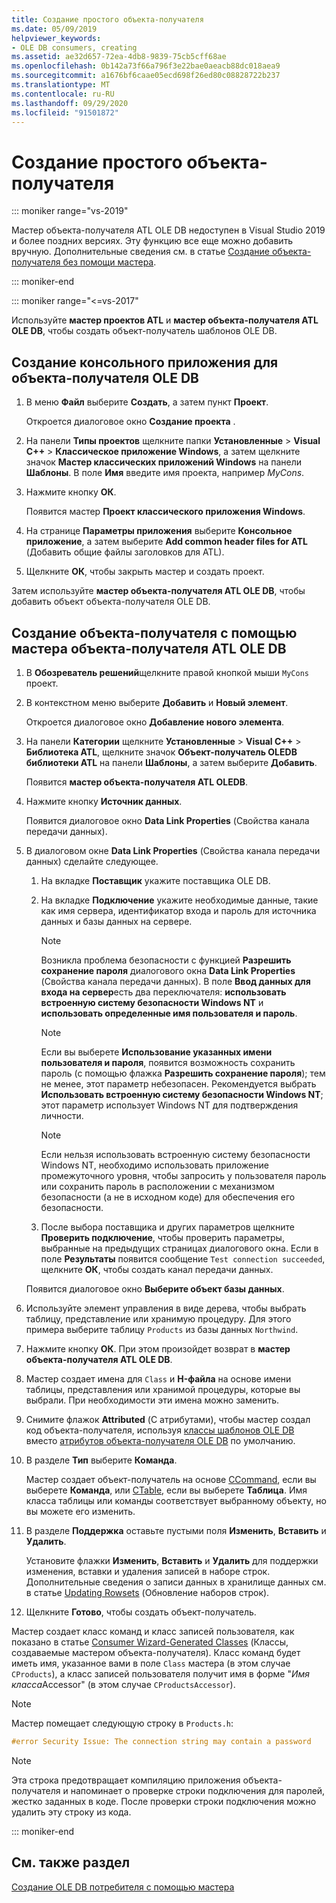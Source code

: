 ```yaml
---
title: Создание простого объекта-получателя
ms.date: 05/09/2019
helpviewer_keywords:
- OLE DB consumers, creating
ms.assetid: ae32d657-72ea-4db8-9839-75cb5cff68ae
ms.openlocfilehash: 0b142a73f66a796f3e22bae0aeacb88dc018aea9
ms.sourcegitcommit: a1676bf6caae05ecd698f26ed80c08828722b237
ms.translationtype: MT
ms.contentlocale: ru-RU
ms.lasthandoff: 09/29/2020
ms.locfileid: "91501872"
---
```

# <a name="creating-a-simple-consumer"></a>Создание простого объекта-получателя

::: moniker range="vs-2019"

Мастер объекта-получателя ATL OLE DB недоступен в Visual Studio 2019 и более поздних версиях. Эту функцию все еще можно добавить вручную. Дополнительные сведения см. в статье [Создание объекта-получателя без помощи мастера](creating-a-consumer-without-using-a-wizard.md).

::: moniker-end

::: moniker range="<=vs-2017"

Используйте **мастер проектов ATL** и **мастер объекта-получателя ATL OLE DB**, чтобы создать объект-получатель шаблонов OLE DB.

## <a name="to-create-a-console-application-for-an-ole-db-consumer"></a>Создание консольного приложения для объекта-получателя OLE DB

1. В меню **Файл** выберите **Создать**, а затем пункт **Проект**.

   Откроется диалоговое окно **Создание проекта** .

1. На панели **Типы проектов** щелкните папки **Установленные** > **Visual C++** > **Классическое приложение Windows**, а затем щелкните значок **Мастер классических приложений Windows** на панели **Шаблоны**. В поле **Имя** введите имя проекта, например *MyCons*.

1. Нажмите кнопку **ОК**.

   Появится мастер **Проект классического приложения Windows**.

1. На странице **Параметры приложения** выберите **Консольное приложение**, а затем выберите **Add common header files for ATL** (Добавить общие файлы заголовков для ATL).

1. Щелкните **ОК**, чтобы закрыть мастер и создать проект.

Затем используйте **мастер объекта-получателя ATL OLE DB**, чтобы добавить объект объекта-получателя OLE DB.

## <a name="to-create-a-consumer-with-the-atl-ole-db-consumer-wizard"></a>Создание объекта-получателя с помощью мастера объекта-получателя ATL OLE DB

1. В **Обозреватель решений**щелкните правой кнопкой мыши `MyCons` проект.

1. В контекстном меню выберите **Добавить** и **Новый элемент**.

   Откроется диалоговое окно **Добавление нового элемента**.

1. На панели **Категории** щелкните **Установленные** > **Visual C++** > **Библиотека ATL**, щелкните значок **Объект-получатель OLEDB библиотеки ATL** на панели **Шаблоны**, а затем выберите **Добавить**.

   Появится **мастер объекта-получателя ATL OLEDB**.

1. Нажмите кнопку **Источник данных**.

   Появится диалоговое окно **Data Link Properties** (Свойства канала передачи данных).

1. В диалоговом окне **Data Link Properties** (Свойства канала передачи данных) сделайте следующее.

   1. На вкладке **Поставщик** укажите поставщика OLE DB.

   1. На вкладке **Подключение** укажите необходимые данные, такие как имя сервера, идентификатор входа и пароль для источника данных и базы данных на сервере.

      > [!NOTE]
      > Возникла проблема безопасности с функцией **Разрешить сохранение пароля** диалогового окна **Data Link Properties** (Свойства канала передачи данных). В поле **Ввод данных для входа на сервер**есть два переключателя: **использовать встроенную систему безопасности Windows NT** и **использовать определенные имя пользователя и пароль**.

      > [!NOTE]
      > Если вы выберете **Использование указанных имени пользователя и пароля**, появится возможность сохранить пароль (с помощью флажка **Разрешить сохранение пароля**); тем не менее, этот параметр небезопасен. Рекомендуется выбрать **Использовать встроенную систему безопасности Windows NT**; этот параметр использует Windows NT для подтверждения личности.

      > [!NOTE]
      > Если нельзя использовать встроенную систему безопасности Windows NT, необходимо использовать приложение промежуточного уровня, чтобы запросить у пользователя пароль или сохранить пароль в расположении с механизмом безопасности (а не в исходном коде) для обеспечения его безопасности.

   1. После выбора поставщика и других параметров щелкните **Проверить подключение**, чтобы проверить параметры, выбранные на предыдущих страницах диалогового окна. Если в поле **Результаты** появится сообщение `Test connection succeeded`, щелкните **ОК**, чтобы создать канал передачи данных.

   Появится диалоговое окно **Выберите объект базы данных**.

1. Используйте элемент управления в виде дерева, чтобы выбрать таблицу, представление или хранимую процедуру. Для этого примера выберите таблицу `Products` из базы данных `Northwind`.

1. Нажмите кнопку **ОК**. При этом произойдет возврат в **мастер объекта-получателя ATL OLE DB**.

1. Мастер создает имена для `Class` и **H-файла** на основе имени таблицы, представления или хранимой процедуры, которые вы выбрали. При необходимости эти имена можно заменить.

1. Снимите флажок **Attributed** (С атрибутами), чтобы мастер создал код объекта-получателя, используя [классы шаблонов OLE DB](../../data/oledb/ole-db-consumer-templates-reference.md) вместо [атрибутов объекта-получателя OLE DB](../../windows/attributes/ole-db-consumer-attributes.md) по умолчанию.

1. В разделе **Тип** выберите **Команда**.

   Мастер создает объект-получатель на основе [CCommand](../../data/oledb/ccommand-class.md), если вы выберете **Команда**, или [CTable](../../data/oledb/ctable-class.md), если вы выберете **Таблица**. Имя класса таблицы или команды соответствует выбранному объекту, но вы можете его изменить.

1. В разделе **Поддержка** оставьте пустыми поля **Изменить**, **Вставить** и **Удалить**.

   Установите флажки **Изменить**, **Вставить** и **Удалить** для поддержки изменения, вставки и удаления записей в наборе строк. Дополнительные сведения о записи данных в хранилище данных см. в статье [Updating Rowsets](../../data/oledb/updating-rowsets.md) (Обновление наборов строк).

1. Щелкните **Готово**, чтобы создать объект-получатель.

Мастер создает класс команд и класс записей пользователя, как показано в статье [Consumer Wizard-Generated Classes](../../data/oledb/consumer-wizard-generated-classes.md) (Классы, создаваемые мастером объекта-получателя). Класс команд будет иметь имя, указанное вами в поле `Class` мастера (в этом случае `CProducts`), а класс записей пользователя получит имя в форме "*Имя класса*Accessor" (в этом случае `CProductsAccessor`).

> [!NOTE]
> Мастер помещает следующую строку в `Products.h`:

```cpp
#error Security Issue: The connection string may contain a password
```

> [!NOTE]
> Эта строка предотвращает компиляцию приложения объекта-получателя и напоминает о проверке строки подключения для паролей, жестко заданных в коде. После проверки строки подключения можно удалить эту строку из кода.

::: moniker-end

## <a name="see-also"></a>См. также раздел

[Создание OLE DB потребителя с помощью мастера](../../data/oledb/creating-an-ole-db-consumer-using-a-wizard.md)
